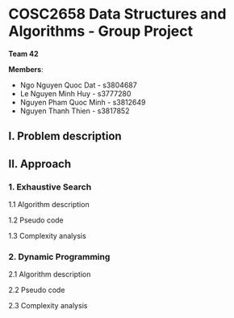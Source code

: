 # COSC2658 Data Structures and Algorithms - Group Project
**Team 42**

**Members**: 
- Ngo Nguyen Quoc Dat - s3804687
- Le Nguyen Minh Huy - s3777280
- Nguyen Pham Quoc Minh - s3812649
- Nguyen Thanh Thien - s3817852

## I. Problem description
## II. Approach
### 1. Exhaustive Search
1.1 Algorithm description

1.2 Pseudo code

1.3 Complexity analysis
### 2. Dynamic Programming
2.1 Algorithm description

2.2 Pseudo code

2.3 Complexity analysis

